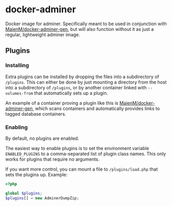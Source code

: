 # docker-adminer

Docker image for adminer. Specifically meant to be used in conjunction with
[MaienM/docker-adminer-gen](https://github.com/MaienM/docker-adminer-gen), but will also function without it as
just a regular, lightweight adminer image.

## Plugins

### Installing

Extra plugins can be installed by dropping the files into a subdirectory of `/plugins`. This can either be done by
just mounting a directory from the host into a subdirectory of `/plugins`, or by another container linked with
`--volumes-from` that automatically sets up a plugin.

An example of a container proving a plugin like this is
[MaienM/docker-adminer-gen](https://github.com/MaienM/docker-adminer-gen), which scans containers and automatically
provides links to tagged database containers.

### Enabling

By default, no plugins are enabled.

The easiest way to enable plugins is to set the environment variable `ENABLED_PLUGINS` to a comma-separated list of
plugin class names. This only works for plugins that require no arguments.

If you want more control, you can mount a file to `/plugins/load.php` that sets the plugins up. Example:

```php
<?php

global $plugins;
$plugins[] = new AdminerDumpZip;
```
